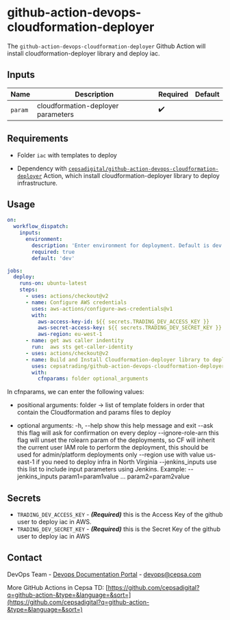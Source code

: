 # github-action-devops-cloudformation-deployer

The `github-action-devops-cloudformation-deployer` Github Action will install cloudformation-deployer library and deploy iac.

## Inputs

| Name | Description | Required |Default |
| --- | --- | --- | --- |
| `param` | cloudformation-deployer parameters | :heavy_check_mark: | |

## Requirements

* Folder `iac` with templates to deploy

* Dependency with [`cepsadigital/github-action-devops-cloudformation-deployer`](https://github.com/cepsadigital/github-action-devops-cloudformation-deployer) Action, which install cloudformation-deployer library to deploy infrastructure.

## Usage

```yaml
on:
  workflow_dispatch:
    inputs:
      environment:
        description: 'Enter environment for deployment. Default is dev'
        required: true
        default: 'dev'

jobs:
  deploy:
    runs-on: ubuntu-latest
    steps:
      - uses: actions/checkout@v2    
      - name: Configure AWS credentials
        uses: aws-actions/configure-aws-credentials@v1
        with: 
          aws-access-key-id: ${{ secrets.TRADING_DEV_ACCESS_KEY }}
          aws-secret-access-key: ${{ secrets.TRADING_DEV_SECRET_KEY }}
          aws-region: eu-west-1
      - name: get aws caller indentity
        run:  aws sts get-caller-identity
      - uses: actions/checkout@v2
      - name: Build and Install Cloudformation-deployer library to deploy cloudformation in aws
        uses: cepsatrading/github-action-devops-cloudformation-deployer@master
        with:
          cfnparams: folder optional_arguments
```
In cfnparams, we can enter the following values:
* positional arguments:
  folder -> list of template folders in order that contain the Cloudformation and params files to deploy

* optional arguments:
  -h, --help         show this help message and exit
  --ask              this flag will ask for confirmation on every deploy
  --ignore-role-arn  this flag will unset the rolearn param of the deployments, so CF will inherit the current user IAM role to perform the deployment, this should be used for admin/platform deployments only
  --region           use with value us-east-1 if you need to deploy infra in North Virginia
  --jenkins_inputs   use this list to include input parameters using Jenkins. Example: --jenkins_inputs param1=param1value ... param2=param2value

## Secrets

- `TRADING_DEV_ACCESS_KEY` - **_(Required)_** this is the Access Key of the github user to deploy iac in AWS.
- `TRADING_DEV_SECRET_KEY` - **_(Required)_** this is the Secret Key of the github user to deploy iac in AWS

## Contact

DevOps Team - [Devops Documentation Portal](https://doc.devops.cepsacorp.com/) - devops@cepsa.com

More GitHub Actions in Cepsa TD: [https://github.com/cepsadigital?q=github-action-&type=&language=&sort=](https://github.com/cepsadigital?q=github-action-&type=&language=&sort=)

